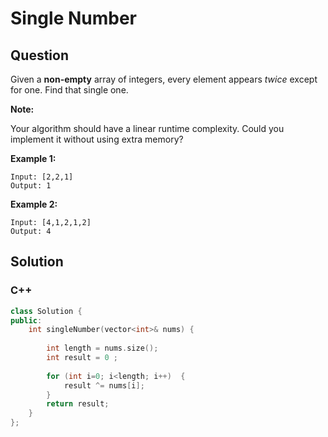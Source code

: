 # Single Number



## Question

Given a **non-empty** array of integers, every element appears *twice* except for one. Find that single one.

**Note:**

Your algorithm should have a linear runtime complexity. Could you implement it without using extra memory?

**Example 1:**

```
Input: [2,2,1]
Output: 1

```

**Example 2:**

```
Input: [4,1,2,1,2]
Output: 4
```



## Solution  

### C++

```c++
class Solution {
public:
    int singleNumber(vector<int>& nums) {
        
        int length = nums.size();
        int result = 0 ;
        
        for (int i=0; i<length; i++)  {
            result ^= nums[i];
        }
        return result;
    }
};
```


